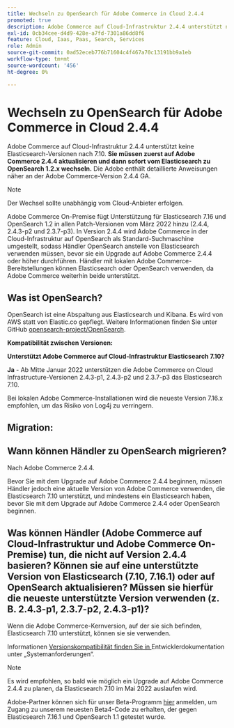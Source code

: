```yaml
---
title: Wechseln zu OpenSearch für Adobe Commerce in Cloud 2.4.4
promoted: true
description: Adobe Commerce auf Cloud-Infrastruktur 2.4.4 unterstützt nach Version 7.10 keine Elasticsearch-Versionen mehr. **Sie müssen zuerst ein Upgrade auf Adobe Commerce 2.4.4 durchführen und dann sofort vom Elasticsearch auf OpenSearch 1.2.x wechseln.** Adobe enthält detaillierte Anweisungen näher an der Adobe Commerce-Version 2.4.4 GA.
exl-id: 0cb34cee-d4d9-428e-a7fd-7301a86dd8f6
feature: Cloud, Iaas, Paas, Search, Services
role: Admin
source-git-commit: 0ad52eceb776b71604c4f467a70c13191bb9a1eb
workflow-type: tm+mt
source-wordcount: '456'
ht-degree: 0%

---
```


# Wechseln zu OpenSearch für Adobe Commerce in Cloud 2.4.4

Adobe Commerce auf Cloud-Infrastruktur 2.4.4 unterstützt keine Elasticsearch-Versionen nach 7.10. **Sie müssen zuerst auf Adobe Commerce 2.4.4 aktualisieren und dann sofort vom Elasticsearch zu OpenSearch 1.2.x wechseln.** Die Adobe enthält detaillierte Anweisungen näher an der Adobe Commerce-Version 2.4.4 GA.

>[!NOTE]
>
>Der Wechsel sollte unabhängig vom Cloud-Anbieter erfolgen.

Adobe Commerce On-Premise fügt Unterstützung für Elasticsearch 7.16 und OpenSearch 1.2 in allen Patch-Versionen vom März 2022 hinzu (2.4.4, 2.4.3-p2 und 2.3.7-p3). In Version 2.4.4 wird Adobe Commerce in der Cloud-Infrastruktur auf OpenSearch als Standard-Suchmaschine umgestellt, sodass Händler OpenSearch anstelle von Elasticsearch verwenden müssen, bevor sie ein Upgrade auf Adobe Commerce 2.4.4 oder höher durchführen. Händler mit lokalen Adobe Commerce-Bereitstellungen können Elasticsearch oder OpenSearch verwenden, da Adobe Commerce weiterhin beide unterstützt.


## Was ist OpenSearch?

OpenSearch ist eine Abspaltung aus Elasticsearch und Kibana. Es wird von AWS statt von Elastic.co gepflegt. Weitere Informationen finden Sie unter GitHub [opensearch-project/OpenSearch](https://github.com/opensearch-project/OpenSearch).

**Kompatibilität zwischen Versionen:**

**Unterstützt Adobe Commerce auf Cloud-Infrastruktur Elasticsearch 7.10?**

**Ja** - Ab Mitte Januar 2022 unterstützen die Adobe Commerce on Cloud Infrastructure-Versionen 2.4.3-p1, 2.4.3-p2 und 2.3.7-p3 das Elasticsearch 7.10.

Bei lokalen Adobe Commerce-Installationen wird die neueste Version 7.16.x empfohlen, um das Risiko von Log4j zu verringern.

## Migration:

## Wann können Händler zu OpenSearch migrieren?

Nach Adobe Commerce 2.4.4.

Bevor Sie mit dem Upgrade auf Adobe Commerce 2.4.4 beginnen, müssen Händler jedoch eine aktuelle Version von Adobe Commerce verwenden, die Elasticsearch 7.10 unterstützt, und mindestens ein Elasticsearch haben, bevor Sie mit dem Upgrade auf Adobe Commerce 2.4.4 oder OpenSearch beginnen.

## Was können Händler (Adobe Commerce auf Cloud-Infrastruktur und Adobe Commerce On-Premise) tun, die nicht auf Version 2.4.4 basieren? Können sie auf eine unterstützte Version von Elasticsearch (7.10, 7.16.1) oder auf OpenSearch aktualisieren? Müssen sie hierfür die neueste unterstützte Version verwenden (z. B. 2.4.3-p1, 2.3.7-p2, 2.4.3-p1)?

Wenn die Adobe Commerce-Kernversion, auf der sie sich befinden, Elasticsearch 7.10 unterstützt, können sie sie verwenden.

Informationen [ Versionskompatibilität finden Sie in ](https://experienceleague.adobe.com/docs/commerce-operations/installation-guide/system-requirements.html?lang=de) Entwicklerdokumentation unter „Systemanforderungen“.

>[!NOTE]
>
>Es wird empfohlen, so bald wie möglich ein Upgrade auf Adobe Commerce 2.4.4 zu planen, da Elasticsearch 7.10 im Mai 2022 auslaufen wird.

Adobe-Partner können sich für unser Beta-Programm [hier](https://experienceleague.adobe.com/docs/commerce-operations/release/beta-program.html?lang=de) anmelden, um Zugang zu unserem neuesten Beta4-Code zu erhalten, der gegen Elasticsearch 7.16.1 und OpenSearch 1.1 getestet wurde.
